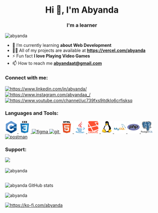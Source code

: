 <h1 align="center">Hi 👋, I'm Abyanda</h1>
<h3 align="center">I'm a learner</h3>

<p align="left"> <img src="https://komarev.com/ghpvc/?username=abyanda&label=Profile%20views&color=0e75b6&style=flat" alt="abyanda" /> </p>

- 🌱 I’m currently learning **about Web Development**
- 👨‍💻 All of my projects are available at **https://vercel.com/abyanda**
- ⚡ Fun fact **I love Playing Video Games**
- 📫 How to reach me **abyandaat@gmail.com**

<h3 align="left">Connect with me:</h3>
<p align="left">
<a href="https://linkedin.com/in/abyanda/" target="blank"><img align="center" src="https://raw.githubusercontent.com/rahuldkjain/github-profile-readme-generator/master/src/images/icons/Social/linked-in-alt.svg" alt="https://www.linkedin.com/in/abyanda/" height="30" width="40" /></a>
<a href="https://instagram.com/abyandaa_/" target="blank"><img align="center" src="https://raw.githubusercontent.com/rahuldkjain/github-profile-readme-generator/master/src/images/icons/Social/instagram.svg" alt="https://www.instagram.com/abyandaa_/" height="30" width="40" /></a>
<a href="https://www.youtube.com/channel/UC739FxS9ItdKlO6CrfiSKSQ" target="blank"><img align="center" src="https://raw.githubusercontent.com/rahuldkjain/github-profile-readme-generator/master/src/images/icons/Social/youtube.svg" alt="https://www.youtube.com/channel/uc739fxs9itdklo6crfisksq" height="30" width="40" /></a>
</p>

<h3 align="left">Languages and Tools:</h3>
<p align="left"> <a href="https://www.w3schools.com/cpp/" target="_blank" rel="noreferrer"> <img src="https://raw.githubusercontent.com/devicons/devicon/master/icons/cplusplus/cplusplus-original.svg" alt="cplusplus" width="40" height="40"/> </a> <a href="https://www.w3schools.com/css/" target="_blank" rel="noreferrer"> <img src="https://raw.githubusercontent.com/devicons/devicon/master/icons/css3/css3-original-wordmark.svg" alt="css3" width="40" height="40"/> </a> <a href="https://www.figma.com/" target="_blank" rel="noreferrer"> <img src="https://www.vectorlogo.zone/logos/figma/figma-icon.svg" alt="figma" width="40" height="40"/> </a> <a href="https://git-scm.com/" target="_blank" rel="noreferrer"> <img src="https://www.vectorlogo.zone/logos/git-scm/git-scm-icon.svg" alt="git" width="40" height="40"/> </a> <a href="https://www.w3.org/html/" target="_blank" rel="noreferrer"> <img src="https://raw.githubusercontent.com/devicons/devicon/master/icons/html5/html5-original-wordmark.svg" alt="html5" width="40" height="40"/> </a> <a href="https://www.java.com" target="_blank" rel="noreferrer"> <img src="https://raw.githubusercontent.com/devicons/devicon/master/icons/java/java-original.svg" alt="java" width="40" height="40"/> </a> <a href="https://laravel.com/" target="_blank" rel="noreferrer"> <img src="https://raw.githubusercontent.com/devicons/devicon/master/icons/laravel/laravel-plain-wordmark.svg" alt="laravel" width="40" height="40"/> </a> <a href="https://www.linux.org/" target="_blank" rel="noreferrer"> <img src="https://raw.githubusercontent.com/devicons/devicon/master/icons/linux/linux-original.svg" alt="linux" width="40" height="40"/> </a> <a href="https://www.mysql.com/" target="_blank" rel="noreferrer"> <img src="https://raw.githubusercontent.com/devicons/devicon/master/icons/mysql/mysql-original-wordmark.svg" alt="mysql" width="40" height="40"/> </a> <a href="https://www.php.net" target="_blank" rel="noreferrer"> <img src="https://raw.githubusercontent.com/devicons/devicon/master/icons/php/php-original.svg" alt="php" width="40" height="40"/> </a> <a href="https://www.postgresql.org" target="_blank" rel="noreferrer"> <img src="https://raw.githubusercontent.com/devicons/devicon/master/icons/postgresql/postgresql-original-wordmark.svg" alt="postgresql" width="40" height="40"/> </a> <a href="https://postman.com" target="_blank" rel="noreferrer"> <img src="https://www.vectorlogo.zone/logos/getpostman/getpostman-icon.svg" alt="postman" width="40" height="40"/> </a> </p>

<h3 align="left">Support:</h3>
<img src="https://www.codewars.com/users/Abyanda/badges/large"/><br />
<p><img align="center" src="https://github-readme-stats.vercel.app/api/top-langs?username=abyanda&show_icons=true&locale=en&layout=compact" alt="abyanda" /></p><br>
<img src="https://github-readme-stats.vercel.app/api?username=abyanda&show_icons=true&include_all_commits=true" alt="abyanda GitHub stats" /><br />
<p><img align="center" src="https://github-readme-streak-stats.herokuapp.com/?user=abyanda&" alt="abyanda" /></br>
<p><a href="https://ko-fi.com/https://ko-fi.com/abyanda"> <img align="center" src="https://cdn.ko-fi.com/cdn/kofi3.png?v=3" height="50" width="210" alt="https://ko-fi.com/abyanda" /></a></p><br><br>
